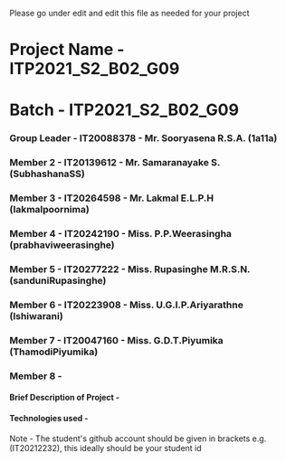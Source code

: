 Please go under edit and edit this file as needed for your project

# Project Name - ITP2021_S2_B02_G09
# Batch - ITP2021_S2_B02_G09
### Group Leader - IT20088378 - Mr. Sooryasena R.S.A. (1a11a)
### Member 2 - IT20139612 - Mr. Samaranayake S. (SubhashanaSS)
### Member 3 - IT20264598 - Mr. Lakmal E.L.P.H (lakmalpoornima)
### Member 4 - IT20242190 - Miss. P.P.Weerasingha (prabhaviweerasinghe)
### Member 5 - IT20277222 - Miss. Rupasinghe M.R.S.N. (sanduniRupasinghe)
### Member 6 - IT20223908 - Miss. U.G.I.P.Ariyarathne (Ishiwarani)
### Member 7 - IT20047160 - Miss. G.D.T.Piyumika (ThamodiPiyumika)
### Member 8 - 

#### Brief Description of Project - 
#### Technologies used - 

Note - The student's github account should be given in brackets e.g. (IT20212232), this ideally should be your student id 

